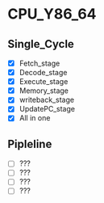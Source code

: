 # CPU_Y86_64
## Single_Cycle
- [x] Fetch_stage
- [x] Decode_stage
- [x] Execute_stage
- [x] Memory_stage
- [x] writeback_stage
- [x] UpdatePC_stage
- [x] All in one

## Pipleline 
- [ ] ???
- [ ] ???
- [ ] ???
- [ ] ???
